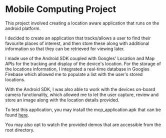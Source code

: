 # Mobile Computing Project

This project involved creating a location aware application that runs on the android platform.

I decided to create an application that tracks/allows a user to find their favourite places of interest, and then store these along with additional information so that they can be retrieved for viewing later.

I made use of the Android SDK coupled with Googles' Location and Map APIs for the tracking and display of the device's location. For the storage of the locations information, I integrated a real-time database in Googles Firebase which allowed me to populate a list with the user's stored locations.

With the Android SDK, I was also able to work with the devices on-board camera functionality, which allowed me to let the user capture, review and store an image along with the location details provided.

To test this application, you may install the mcp_application.apk that can be found [here](/mcp_application.apk).

You may also opt to watch the provided demos that are accessible from the root directory.


